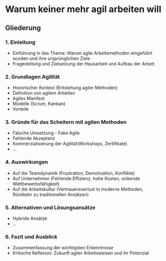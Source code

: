 # Warum keiner mehr agil arbeiten will

## Gliederung

### 1. Einleitung

- Einführung in das Thema: Warum agile Arbeitsmethoden eingeführt wurden und ihre ursprünglichen Ziele
- Fragestellung und Zielsetzung der Hausarbeit und Aufbau der Arbeit

### 2. Grundlagen Agilität

- Historischer Kontext (Entstehung agiler Methoden)
- Definition von agilem Arbeiten
- Agiles Manifest
- Modelle (Scrum, Kanban)
- Vorteile


### 3. Gründe für das Scheitern mit agilen Methoden
- Falsche Umsetzung - Fake Agile
- Fehlende Akzeptanz
- Kommerzialisierung der Agilität(Workshops, Zertifikate)
- ...

### 4. Auswirkungen

- Auf die Teamdynamik (Frustration, Demotivation, Konflikte)
- Auf Unternehmen (Fehlende Effizienz, hohe Kosten, sinkende Wettbewerbsfähigkeit)
- Auf die Arbeitskultur (Vertrauensverlust in moderne Methoden, Rückkehr zu traditionellen Ansätzen)


### 5. Alternativen und Lösungsansätze
- Hybride Ansätze
- ...



### 6. Fazit und Ausblick

- Zusammenfassung der wichtigsten Erkenntnisse
- Kritische Reflexion: Zukunft agiler Arbeitsweisen und ihr Potenzial
